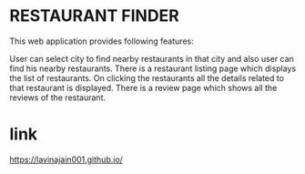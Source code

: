 

# RESTAURANT FINDER 
This web application provides following features:

User can select city to find nearby restaurants in that city and also user can find his nearby restaurants.
There is a restaurant listing page which displays the list of restaurants.
On clicking the restaurants all the details related to that restaurant is displayed.
There is a review page which shows all the reviews of the restaurant.

# link
https://lavinajain001.github.io/

